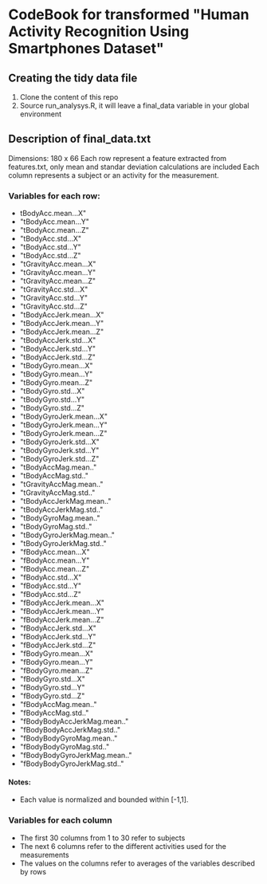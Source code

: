 # CodeBook for transformed "Human Activity Recognition Using Smartphones Dataset"

## Creating the tidy data file

1. Clone the content of this repo
2. Source run_analysys.R, it will leave a final_data variable in your global environment

## Description of final_data.txt

Dimensions: 180 x 66
Each row represent a feature extracted from features.txt, only mean and standar deviation calculations are included
Each column represents a subject or an activity for the measurement.

### Variables for each row:

* tBodyAcc.mean...X"
* "tBodyAcc.mean...Y"
* "tBodyAcc.mean...Z"
* "tBodyAcc.std...X"
*  "tBodyAcc.std...Y"
*  "tBodyAcc.std...Z"
* "tGravityAcc.mean...X"
* "tGravityAcc.mean...Y"
* "tGravityAcc.mean...Z"
* "tGravityAcc.std...X"
* "tGravityAcc.std...Y"
* "tGravityAcc.std...Z"
* "tBodyAccJerk.mean...X"
* "tBodyAccJerk.mean...Y"
* "tBodyAccJerk.mean...Z"
* "tBodyAccJerk.std...X"
* "tBodyAccJerk.std...Y"
* "tBodyAccJerk.std...Z"
* "tBodyGyro.mean...X"
* "tBodyGyro.mean...Y"
* "tBodyGyro.mean...Z"
* "tBodyGyro.std...X"
* "tBodyGyro.std...Y"
* "tBodyGyro.std...Z"
* "tBodyGyroJerk.mean...X"
* "tBodyGyroJerk.mean...Y"
* "tBodyGyroJerk.mean...Z"
* "tBodyGyroJerk.std...X"
* "tBodyGyroJerk.std...Y"
* "tBodyGyroJerk.std...Z"
* "tBodyAccMag.mean.."
* "tBodyAccMag.std.."
* "tGravityAccMag.mean.."
* "tGravityAccMag.std.."
* "tBodyAccJerkMag.mean.."
* "tBodyAccJerkMag.std.."
* "tBodyGyroMag.mean.."
* "tBodyGyroMag.std.."
* "tBodyGyroJerkMag.mean.."
* "tBodyGyroJerkMag.std.."
* "fBodyAcc.mean...X"
* "fBodyAcc.mean...Y"
* "fBodyAcc.mean...Z"
* "fBodyAcc.std...X"
* "fBodyAcc.std...Y"
* "fBodyAcc.std...Z"
* "fBodyAccJerk.mean...X"
* "fBodyAccJerk.mean...Y"
* "fBodyAccJerk.mean...Z"
* "fBodyAccJerk.std...X"
* "fBodyAccJerk.std...Y"
* "fBodyAccJerk.std...Z"
* "fBodyGyro.mean...X"
* "fBodyGyro.mean...Y"
* "fBodyGyro.mean...Z"
* "fBodyGyro.std...X"
* "fBodyGyro.std...Y"
* "fBodyGyro.std...Z"
* "fBodyAccMag.mean.."
* "fBodyAccMag.std.."
* "fBodyBodyAccJerkMag.mean.."
* "fBodyBodyAccJerkMag.std.."
* "fBodyBodyGyroMag.mean.."
* "fBodyBodyGyroMag.std.."
* "fBodyBodyGyroJerkMag.mean.."
* "fBodyBodyGyroJerkMag.std.."

#### Notes:
* Each value is normalized and bounded within [-1,1].

### Variables for each column

* The first 30 columns from 1 to 30 refer to subjects
* The next 6 columns refer to the different activities used for the measurements
* The values on the columns refer to averages of the variables described by rows

